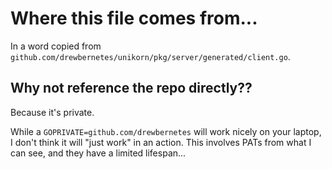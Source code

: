 # Where this file comes from...

In a word copied from `github.com/drewbernetes/unikorn/pkg/server/generated/client.go`.

## Why not reference the repo directly??

Because it's private.

While a `GOPRIVATE=github.com/drewbernetes` will work nicely on your laptop, I don't think it will "just work" in an action.
This involves PATs from what I can see, and they have a limited lifespan...
